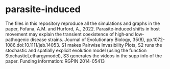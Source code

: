 # parasite-induced
The files in this repository reproduce all the simulations and graphs in the paper, Fofana, A.M. and Hurford, A., 2022. Parasite‐induced shifts in host movement may explain the transient coexistence of high‐and low‐pathogenic disease strains. Journal of Evolutionary Biology, 35(8), pp.1072-1086.doi:10.1111/jeb.14053. 
S1 makes Pairwise Invasibility Plots, S2 runs the stochastic and spatially explicit evolution model (using the function StochasticLethargymodel), S3 generates the videos in the supp info of the paper.
Funding information: RGPIN 2014-05413

